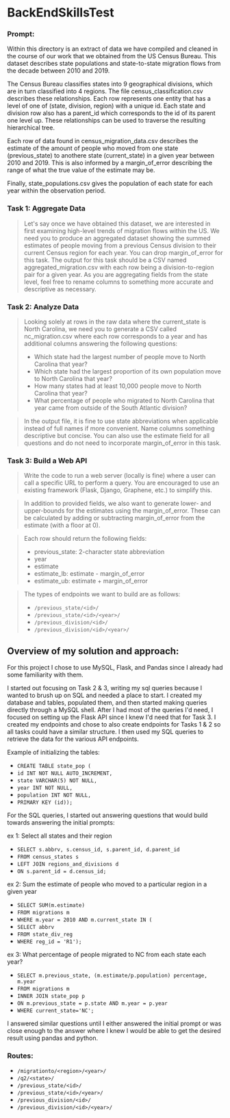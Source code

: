 # BackEndSkillsTest
### Prompt:
Within this directory is an extract of data we have compiled and cleaned in the course of our work that we obtained from the US Census Bureau. This dataset describes state populations and state-to-state migration flows from the decade between 2010 and 2019.

The Census Bureau classifies states into 9 geographical divisions, which are in turn classified into 4 regions. The file census_classification.csv describes these relationships. Each row represents one entity that has a level of one of (state, division, region) with a unique id. Each state and division row also has a parent_id which corresponds to the id of its parent one level up. These relationships can be used to traverse the resulting hierarchical tree.

Each row of data found in census_migration_data.csv describes the estimate of the amount of people who moved from one state (previous_state) to anothere state (current_state) in a given year between 2010 and 2019. This is also informed by a margin_of_error describing the range of what the true value of the estimate may be.

Finally, state_populations.csv gives the population of each state for each year within the observation period.

### Task 1: Aggregate Data
> Let's say once we have obtained this dataset, we are interested in first examining high-level trends of migration flows within the US. We need you to produce an aggregated dataset showing the summed estimates of people moving from a previous Census division to their current Census region for each year. You can drop margin_of_error for this task. The output for this task should be a CSV named aggregated_migration.csv with each row being a division-to-region pair for a given year. As you are aggregating fields from the state level, feel free to rename columns to something more accurate and descriptive as necessary.


### Task 2: Analyze Data
> Looking solely at rows in the raw data where the current_state is North Carolina, we need you to generate a CSV called nc_migration.csv where each row corresponds to a year and has additional columns answering the following questions:
> - Which state had the largest number of people move to North Carolina that year?
> - Which state had the largest proportion of its own population move to North Carolina that year?
> - How many states had at least 10,000 people move to North Carolina that year?
> - What percentage of people who migrated to North Carolina that year came from outside of the South Atlantic division?

> In the output file, it is fine to use state abbreviations when applicable instead of full names if more convenient. Name columns something descriptive but concise. You can also use the estimate field for all questions and do not need to incorporate margin_of_error in this task.


### Task 3: Build a Web API
> Write the code to run a web server (locally is fine) where a user can call a specific URL to perform a query. You are encouraged to use an existing framework (Flask, Django, Graphene, etc.) to simplify this.

> In addition to provided fields, we also want to generate lower- and upper-bounds for the estimates using the margin_of_error. These can be calculated by adding or subtracting margin_of_error from the estimate (with a floor at 0).

> Each row should return the following fields:
> - previous_state: 2-character state abbreviation
> - year
> - estimate
> - estimate_lb: estimate - margin_of_error
> - estimate_ub: estimate + margin_of_error

> The types of endpoints we want to build are as follows:
> - `/previous_state/<id>/`
> - `/previous_state/<id>/<year>/`
> - `/previous_division/<id>/`
> - `/previous_division/<id>/<year>/`


## Overview of my solution and approach:

For this project I chose to use MySQL, Flask, and Pandas since I already had some familiarity with them. 

I started out focusing on Task 2 & 3, writing my sql queries because I wanted to brush up on SQL and needed a place to start. I created my database and tables, populated them, and then started making queries directly through a MySQL shell. After I had most of the queries I'd need, I focused on setting up the Flask API since I knew I'd need that for Task 3. I created my endpoints and chose to also create endpoints for Tasks 1 & 2 so all tasks could have a similar structure. I then used my SQL queries to retrieve the data for the various API endpoints.

Example of initializing the tables:

- `CREATE TABLE state_pop (`
- `id INT NOT NULL AUTO_INCREMENT,`
- `state VARCHAR(5) NOT NULL,`
- `year INT NOT NULL,`
- `population INT NOT NULL,`
- `PRIMARY KEY (id));`

For the SQL queries, I started out answering questions that would build towards answering the initial prompts:

ex 1: 	Select all states and their region
- `SELECT s.abbrv, s.census_id, s.parent_id, d.parent_id`
- `FROM census_states s`
- `LEFT JOIN regions_and_divisions d`
- `ON s.parent_id = d.census_id;`

ex 2: Sum the estimate of people who moved to a particular region in a given year
- `SELECT SUM(m.estimate)`
- `FROM migrations m`
- `WHERE m.year = 2010 AND m.current_state IN (`
- `SELECT abbrv `
- `FROM state_div_reg`
- `WHERE reg_id = 'R1');`

ex 3: What percentage of people migrated to NC from each state each year?
- `SELECT m.previous_state, (m.estimate/p.population) percentage, m.year`
- `FROM migrations m`
- `INNER JOIN state_pop p`
- `ON m.previous_state = p.state AND m.year = p.year`
- `WHERE current_state='NC';`

I answered similar questions until I either answered the initial prompt or was close enough to the answer where I knew I would be able to get the desired result using pandas and python.

### Routes:
- `/migrationto/<region>/<year>/`
- `/q2/<state>/`
- `/previous_state/<id>/`
- `/previous_state/<id>/<year>/`
- `/previous_division/<id>/`
- `/previous_division/<id>/<year>/`
